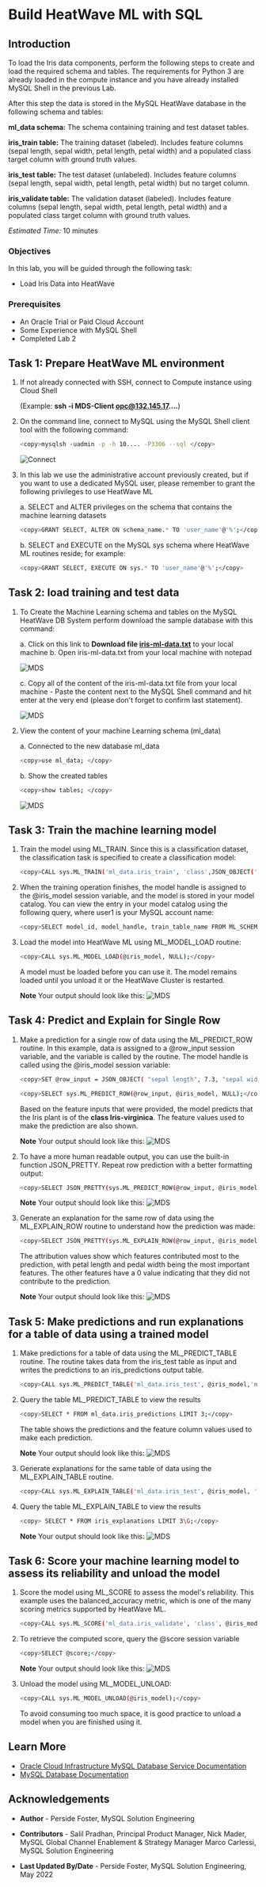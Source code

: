 # Build HeatWave ML with SQL

## Introduction

To load the Iris data components, perform the following steps to create and load the required schema and tables. The requirements for Python 3 are already loaded in the compute instance and you have already installed MySQL Shell in the previous Lab.

After this step the data is stored in the MySQL HeatWave database in the following schema and tables:

**ml_data schema:** The schema containing training and test dataset tables.

**iris_train table:** The training dataset (labeled). Includes feature columns (sepal length, sepal width, petal length, petal width) and a populated class target column with ground truth values.

**iris_test table:** The test dataset (unlabeled). Includes feature columns (sepal length, sepal width, petal length, petal width) but no target column.

**iris_validate table:** The validation dataset (labeled). Includes feature columns (sepal length, sepal width, petal length, petal width) and a populated class target column with ground truth values.

_Estimated Time:_ 10 minutes

### Objectives

In this lab, you will be guided through the following task:

- Load Iris Data into HeatWave

### Prerequisites

- An Oracle Trial or Paid Cloud Account
- Some Experience with MySQL Shell
- Completed Lab 2

## Task 1: Prepare HeatWave ML environment

1. If not already connected with SSH, connect to Compute instance using Cloud Shell

    (Example: **ssh -i MDS-Client opc@132.145.17....**)

2. On the command line, connect to MySQL using the MySQL Shell client tool with the following command:

    ```bash
    <copy>mysqlsh -uadmin -p -h 10.... -P3306 --sql </copy>
    ```

    ![Connect](./images/heatwave-load-shell.png "heatwave-load-shell ")

3. In this lab we use the administrative account previously created, but if you want to use a dedicated MySQL user, please remember to grant the following privileges to use HeatWave ML

    a. SELECT and ALTER privileges on the schema that contains the machine learning datasets

    ```bash
    <copy>GRANT SELECT, ALTER ON schema_name.* TO 'user_name'@'%';</copy>
    ```

    b. SELECT and EXECUTE on the MySQL sys schema where HeatWave ML routines reside; for example:

    ```bash
    <copy>GRANT SELECT, EXECUTE ON sys.* TO 'user_name'@'%';</copy>
    ```

## Task 2: load training and test data

1. To Create the Machine Learning schema and tables on the MySQL HeatWave DB System perform download the sample database with this command:

    a. Click on this link to **Download file [iris-ml-data.txt](files/iris-ml-data.txt)**  to your local machine
    b. Open iris-ml-data.txt from your local machine with notepad

    ![MDS](./images/iris-ml-data.png "iris-ml-data ")

    c. Copy all of the content of the iris-ml-data.txt file from your local machine
        - Paste the content next to the MySQL Shell command and hit enter at the very end (please don't forget to confirm last statement).

    ![MDS](./images/iris-ml-data-execute.png "iris-ml-data-execute ")

2. View the content of  your machine Learning schema (ml_data)

    a. Connected to the new database ml_data 

    ```bash
    <copy>use ml_data; </copy>
    ```

    b. Show the created tables

    ```bash
    <copy>show tables; </copy>
    ```

    ![MDS](./images/show-ml-data.png "show-ml-data ")

## Task 3: Train the machine learning model

1. Train the model using ML_TRAIN. Since this is a classification dataset, the classification task is specified to create a classification model:

    ```bash
    <copy>CALL sys.ML_TRAIN('ml_data.iris_train', 'class',JSON_OBJECT('task', 'classification'), @iris_model);</copy>
    ```

2. When the training operation finishes, the model handle is assigned to the @iris_model session variable, and the model is stored in your model catalog. You can view the entry in your model catalog using the following query, where user1 is your MySQL account name:

    ```bash
    <copy>SELECT model_id, model_handle, train_table_name FROM ML_SCHEMA_admin.MODEL_CATALOG;</copy>
    ```

3. Load the model into HeatWave ML using ML\_MODEL\_LOAD routine:

    ```bash
    <copy>CALL sys.ML_MODEL_LOAD(@iris_model, NULL);</copy>
    ```

    A model must be loaded before you can use it. The model remains loaded until you unload it or the HeatWave Cluster is restarted.

    **Note**  Your output should look like this:
    ![MDS](./images/iris-ml-build-out.png "iris-ml-build-out ")

## Task 4: Predict and Explain for Single Row

1. Make a prediction for a single row of data using the ML\_PREDICT\_ROW routine.
   In this example, data is assigned to a @row\_input session variable, and the variable is called by the routine. The model handle is called using the @iris\_model session variable:

    ```bash
    <copy>SET @row_input = JSON_OBJECT( "sepal length", 7.3, "sepal width", 2.9, "petal length", 6.3, "petal width", 1.8); </copy>
    ```

    ```bash
    <copy>SELECT sys.ML_PREDICT_ROW(@row_input, @iris_model, NULL);</copy>
    ```

    Based on the feature inputs that were provided, the model predicts that the Iris plant is of the **class Iris-virginica**. The feature values used to make the prediction are also shown.

    **Note**  Your output should look like this:
    ![MDS](./images/iris-ml-predict-out.png "iris-ml-predict-out ")

2. To have a more human readable output, you can use the built-in function JSON\_PRETTY. Repeat row prediction with a better formatting output:

    ```bash
    <copy>SELECT JSON_PRETTY(sys.ML_PREDICT_ROW(@row_input, @iris_model, NULL));</copy>
    ```

    **Note**  Your output should look like this:
    ![MDS](./images/iris-ml-predict-out-pretty.png "iris-ml-predict-out ")

3. Generate an explanation for the same row of data using the ML\_EXPLAIN\_ROW routine to understand how the prediction was made:

    ```bash
    <copy>SELECT JSON_PRETTY(sys.ML_EXPLAIN_ROW(@row_input, @iris_model, JSON_OBJECT('prediction_explainer', 'permutation_importance')));;</copy>
    ```

    The attribution values show which features contributed most to the prediction, with petal length and pedal width being the most important features. The other features have a 0 value indicating that they did not contribute to the prediction.

    **Note**  Your output should look like this:
    ![MDS](./images/iris-ml-explain-out.png "iris-ml-predict-out ")


## Task 5: Make predictions and run explanations for a table of data  using a trained model

1. Make predictions for a table of data using the ML\_PREDICT\_TABLE routine. The routine takes data from the iris\_test table as input and writes the predictions to an iris_predictions output table.

    ```bash
    <copy>CALL sys.ML_PREDICT_TABLE('ml_data.iris_test', @iris_model,'ml_data.iris_predictions',NULL);</copy>
    ```

2. Query the table ML\_PREDICT\_TABLE to view the results  

    ```bash
    <copy>SELECT * FROM ml_data.iris_predictions LIMIT 3;</copy>
    ```

    The table shows the predictions and the feature column values used to make each prediction.

     **Note**  Your output should look like this:
    ![MDS](./images/iris-ml-predict-table.png "iris-ml-predict=table-out ")


3. Generate explanations for the same table of data using the ML\_EXPLAIN\_TABLE routine.

    ```bash
    <copy>CALL sys.ML_EXPLAIN_TABLE('ml_data.iris_test', @iris_model, 'ml_data.iris_explanations', JSON_OBJECT('prediction_explainer', 'permutation_importance'));</copy>
    ```

4. Query the table ML\_EXPLAIN\_TABLE  to view the results

    ```bash
    <copy> SELECT * FROM iris_explanations LIMIT 3\G;</copy>
    ```

     **Note**  Your output should look like this:
    ![MDS](./images/iris-ml-explain-table.png "iris-ml-predict=table-out ")

## Task 6: Score your machine learning model to assess its reliability and unload the model

1. Score the model using ML\_SCORE to assess the model's reliability. This example uses the balanced_accuracy metric, which is one of the many scoring metrics supported by HeatWave ML.

    ```bash
    <copy>CALL sys.ML_SCORE('ml_data.iris_validate', 'class', @iris_model, 'balanced_accuracy', @score);</copy>
    ```

2. To retrieve the computed score, query the @score session variable

    ```bash
    <copy>SELECT @score;</copy>
    ```

    **Note**  Your output should look like this:
    ![MDS](./images/iris-ml-score-model-out.png "iris-ml-score-model-out ")

3. Unload the model using ML\_MODEL\_UNLOAD:

    ```bash
    <copy>CALL sys.ML_MODEL_UNLOAD(@iris_model);</copy>
    ```

    To avoid consuming too much space, it is good practice to unload a model when you are finished using it.
## Learn More

* [Oracle Cloud Infrastructure MySQL Database Service Documentation ](https://docs.cloud.oracle.com/en-us/iaas/MySQL-database)
* [MySQL Database Documentation](https://www.MySQL.com)

## Acknowledgements

- **Author** - Perside Foster, MySQL Solution Engineering

- **Contributors** - Salil Pradhan, Principal Product Manager,
Nick Mader, MySQL Global Channel Enablement & Strategy Manager
Marco Carlessi, MySQL Solution Engineering
- **Last Updated By/Date** - Perside Foster, MySQL Solution Engineering, May 2022
